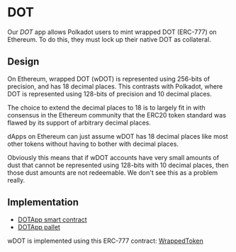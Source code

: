 # DOT

Our _DOT_ app allows Polkadot users to mint wrapped DOT (ERC-777) on Ethereum. To do this, they must lock up their native DOT as collateral.

## Design

On Ethereum, wrapped DOT (wDOT) is represented using 256-bits of precision, and has 18 decimal places. This contrasts with Polkadot, where DOT is represented using 128-bits of precision and 10 decimal places.

The choice to extend the decimal places to 18 is to largely fit in with consensus in the Ethereum community that the ERC20 token standard was flawed by its support of arbitrary decimal places.&#x20;

dApps on Ethereum can just assume wDOT has 18 decimal places like most other tokens without having to bother with decimal places.

Obviously this means that if wDOT accounts have very small amounts of dust that cannot be represented using 128-bits with 10 decimal places, then those dust amounts are not redeemable. We don't see this as a problem really.

## Implementation

* [DOTApp smart contract](../../../ethereum/contracts/DOTApp.sol)
* [DOTApp pallet](https://github.com/Snowfork/snowbridge/tree/main/parachain/pallets/dot-app)

wDOT is implemented using this ERC-777 contract: [WrappedToken](../../../ethereum/contracts/WrappedToken.sol)
